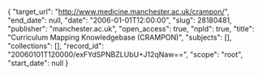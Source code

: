 {
  "target_url": "http://www.medicine.manchester.ac.uk/crampon/", 
  "end_date": null, 
  "date": "2006-01-01T12:00:00", 
  "slug": 28180481, 
  "publisher": "manchester.ac.uk", 
  "open_access": true, 
  "npld": true, 
  "title": "Curriculum Mapping Knowledgebase (CRAMPON)", 
  "subjects": [], 
  "collections": [], 
  "record_id": "20060101T120000/exFYdSPNBZLUbU+J12qNaw==", 
  "scope": "root", 
  "start_date": null
}

